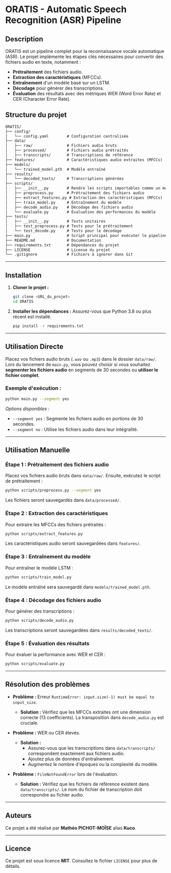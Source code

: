 # ORATIS - Automatic Speech Recognition (ASR) Pipeline

## Description
ORATIS est un pipeline complet pour la reconnaissance vocale automatique (ASR). 
Le projet implémente les étapes clés nécessaires pour convertir des fichiers audio en texte, notamment :

- **Prétraitement** des fichiers audio.
- **Extraction des caractéristiques** (MFCCs).
- **Entraînement** d'un modèle basé sur un LSTM.
- **Décodage** pour générer des transcriptions.
- **Évaluation** des résultats avec des métriques WER (Word Error Rate) et CER (Character Error Rate).

## Structure du projet

```txt
ORATIS/
├── config/
│   └── config.yaml        # Configuration centralisée
├── data/
│   ├── raw/               # Fichiers audio bruts
│   ├── processed/         # Fichiers audio prétraités
│   ├── transcripts/       # Transcriptions de référence
├── features/              # Caractéristiques audio extraites (MFCCs)
├── models/
│   └── trained_model.pth  # Modèle entraîné
├── results/
│   └── decoded_texts/     # Transcriptions générées
├── scripts/
│   ├── __init__.py        # Rendre les scripts importables comme un module
│   ├── preprocess.py      # Prétraitement des fichiers audio
│   ├── extract_features.py # Extraction des caractéristiques (MFCCs)
│   ├── train_model.py     # Entraînement du modèle
│   ├── decode_audio.py    # Décodage des fichiers audio
│   └── evaluate.py        # Évaluation des performances du modèle
├── tests/
│   ├── __init__.py        # Tests unitaires
│   ├── test_preprocess.py # Tests pour le prétraitement
│   └── test_decode.py     # Tests pour le décodage
├── main.py                # Script principal pour exécuter le pipeline
├── README.md              # Documentation
├── requirements.txt       # Dépendances du projet
├── LICENSE                # License du projet
└── .gitignore             # Fichiers à ignorer dans Git
```

---

## Installation

1. **Cloner le projet :**
   ```bash
   git clone <URL_du_projet>
   cd ORATIS
   ```

2. **Installer les dépendances :**
   Assurez-vous que Python 3.8 ou plus récent est installé.
   ```bash
   pip install -r requirements.txt
   ```

---

## Utilisation Directe
Placez vos fichiers audio bruts (`.wav` ou `.mp3`) dans le dossier `data/raw/`.
Lors du lancement de `main.py`, vous pouvez choisir si vous souhaitez **segmenter les fichiers audio** en segments de 30 secondes ou **utiliser le fichier complet**.

### Exemple d'exécution :
```bash
python main.py --segment yes
```
*Options disponibles :* 
- `--segment yes` : Segmente les fichiers audio en portions de 30 secondes.
- `--segment no`  : Utilise les fichiers audio dans leur intégralité.

---

## Utilisation Manuelle

### Étape 1 : Prétraitement des fichiers audio
Placez vos fichiers audio bruts dans `data/raw/`. Ensuite, exécutez le script de prétraitement :
```bash
python scripts/preprocess.py --segment yes
```
Les fichiers seront sauvegardés dans `data/processed/`.

### Étape 2 : Extraction des caractéristiques
Pour extraire les MFCCs des fichiers prétraités :
```bash
python scripts/extract_features.py
```
Les caractéristiques audio seront sauvegardées dans `features/`.

### Étape 3 : Entraînement du modèle
Pour entraîner le modèle LSTM :
```bash
python scripts/train_model.py
```
Le modèle entraîné sera sauvegardé dans `models/trained_model.pth`.

### Étape 4 : Décodage des fichiers audio
Pour générer des transcriptions :
```bash
python scripts/decode_audio.py
```
Les transcriptions seront sauvegardées dans `results/decoded_texts/`.

### Étape 5 : Évaluation des résultats
Pour évaluer la performance avec WER et CER :
```bash
python scripts/evaluate.py
```

---

## Résolution des problèmes

- **Problème :** Erreur `RuntimeError: input.size(-1) must be equal to input_size`.
  - **Solution :** Vérifiez que les MFCCs extraites ont une dimension correcte (13 coefficients). La transposition dans `decode_audio.py` est cruciale.

- **Problème :** WER ou CER élevés.
  - **Solution :**
    - Assurez-vous que les transcriptions dans `data/transcripts/` correspondent exactement aux fichiers audio.
    - Ajoutez plus de données d'entraînement.
    - Augmentez le nombre d'époques ou la complexité du modèle.

- **Problème :** `FileNotFoundError` lors de l'évaluation.
  - **Solution :** Vérifiez que les fichiers de référence existent dans `data/transcripts/`. Le nom du fichier de transcription doit correspondre au fichier audio.

---

## Auteurs
Ce projet a été réalisé par **Mathéo PICHOT-MOÏSE** alias **Kuco**.

---

## Licence
Ce projet est sous licence **MIT**. Consultez le fichier `LICENSE` pour plus de détails.

